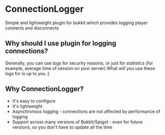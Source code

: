# ConnectionLogger
Simple and lightweight plugin for bukkit which provides logging player connects and disconnects

## Why should I use plugin for logging connections?
Generally, you can use logs for security reasons, or just for statistics (for example, average time of session on your server)
What will you use these logs for is up to you :)

## Why ConnectionLogger?
* It's easy to configure
* It's lightweight
* Asynchronous logging - connections are not affected by performance of logging
* Support across many versions of Bukkit/Spigot - even for future versions, so you don't have to update all the time
